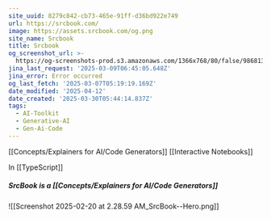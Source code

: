 ```yaml
---
site_uuid: 8279c842-cb73-465e-91ff-d36bd922e749
url: https://srcbook.com/
image: https://assets.srcbook.com/og.png
site_name: Srcbook
title: Srcbook
og_screenshot_url: >-
  https://og-screenshots-prod.s3.amazonaws.com/1366x768/80/false/986813a2f37df68634a3f133876a4cff7c95b474b6240ec78e2f60b7a17ad86c.jpeg
jina_last_request: '2025-03-09T06:45:05.648Z'
jina_error: Error occurred
og_last_fetch: '2025-03-07T05:19:19.169Z'
date_modified: '2025-04-12'
date_created: '2025-03-30T05:44:14.837Z'
tags:
  - AI-Toolkit
  - Generative-AI
  - Gen-Ai-Code
---
```



































































[[Concepts/Explainers for AI/Code Generators]]
[[Interactive Notebooks]]

In [[TypeScript]]

##### SrcBook is a [[Concepts/Explainers for AI/Code Generators]]
![[Screenshot 2025-02-20 at 2.28.59 AM_SrcBook--Hero.png]]


